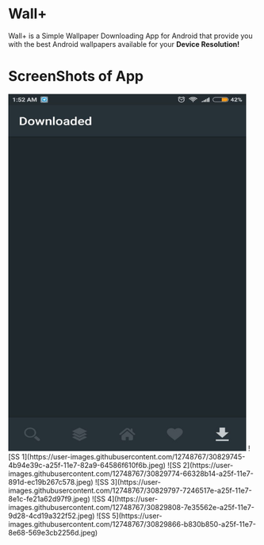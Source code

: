 # Wall+
Wall+ is a Simple Wallpaper Downloading App for Android that provide you with
the best Android wallpapers available for your **Device Resolution!**

# ScreenShots of App
<img src="Screenshots/Image1.jpeg" height="720" width="480">
![SS 1](https://user-images.githubusercontent.com/12748767/30829745-4b94e39c-a25f-11e7-82a9-64586f610f6b.jpeg)
![SS 2](https://user-images.githubusercontent.com/12748767/30829774-66328b14-a25f-11e7-891d-ec19b267c578.jpeg)
![SS 3](https://user-images.githubusercontent.com/12748767/30829797-7246517e-a25f-11e7-8e1c-fe21a62d97f9.jpeg)
![SS 4](https://user-images.githubusercontent.com/12748767/30829808-7e35562e-a25f-11e7-9d28-4cd19a322f52.jpeg)
![SS 5](https://user-images.githubusercontent.com/12748767/30829866-b830b850-a25f-11e7-8e68-569e3cb2256d.jpeg)
